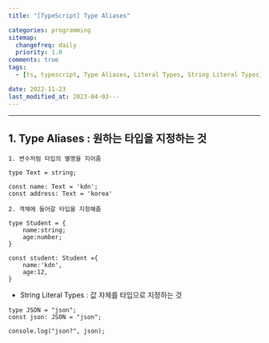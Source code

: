 ```yaml
---
title: "[TypeScript] Type Aliases"

categories: programming
sitemap:
  changefreq: daily
  priority: 1.0
comments: true
tags:
  - [ts, typescript, Type Aliases, Literal Types, String Literal Types]

date: 2022-11-23
last_modified_at: 2023-04-03---
---
```


---

## 1. Type Aliases : 원하는 타입을 지정하는 것

```tsx
1. 변수처럼 타입의 별명을 지어줌

type Text = string;

const name: Text = 'kdn';
const address: Text = 'korea'

2. 객체에 들어갈 타입을 지정해줌

type Student = {
    name:string;
    age:number;
}

const student: Student ={
    name:'kdn',
    age:12,
}
```

- String Literal Types : 값 자체를 타입으로 지정하는 것

```tsx
type JSON = "json";
const json: JSON = "json";

console.log("json?", json);
```
